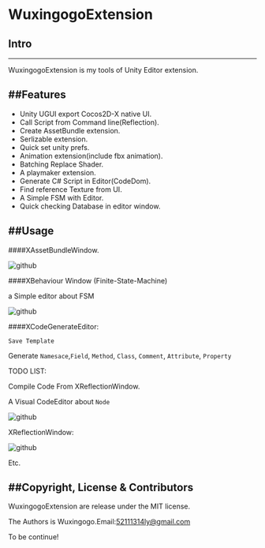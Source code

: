 # WuxingogoExtension

## Intro
------

WuxingogoExtension is my tools of Unity Editor extension.


##Features
------

* Unity UGUI export Cocos2D-X native UI.
* Call Script from Command line(Reflection).
* Create AssetBundle extension.
* Serlizable extension.
* Quick set unity prefs.
* Animation extension(include fbx animation).
* Batching Replace Shader.
* A playmaker extension.
* Generate C# Script in Editor(CodeDom).
* Find reference Texture from UI.
* A Simple FSM with Editor.
* Quick checking Database in editor window.


##Usage
-----------

####XAssetBundleWindow.

![github](https://github.com/wuxingogo/WuxingogoExtension/blob/master/ScreenShot/AssetBundle.png "github") 

####XBehaviour Window (Finite-State-Machine)

a Simple editor about FSM

![github](https://github.com/wuxingogo/WuxingogoExtension/blob/master/ScreenShot/BehaviourFSM.png "github") 

####XCodeGenerateEditor:

`Save Template`

Generate `Namesace`,`Field`, `Method`, `Class`, `Comment`, `Attribute`, `Property`

TODO LIST: 

Compile Code From XReflectionWindow.

A Visual CodeEditor about `Node` 

![github](https://github.com/wuxingogo/WuxingogoExtension/blob/master/ScreenShot/CodeGenerate.png "github") 

XReflectionWindow:

![github](https://github.com/wuxingogo/WuxingogoExtension/blob/master/ScreenShot/Reflection.png "github") 

Etc.

##Copyright, License & Contributors
-----
WuxingogoExtension are release under the MIT license. 

The Authors is Wuxingogo.Email:52111314ly@gmail.com

To be continue!















